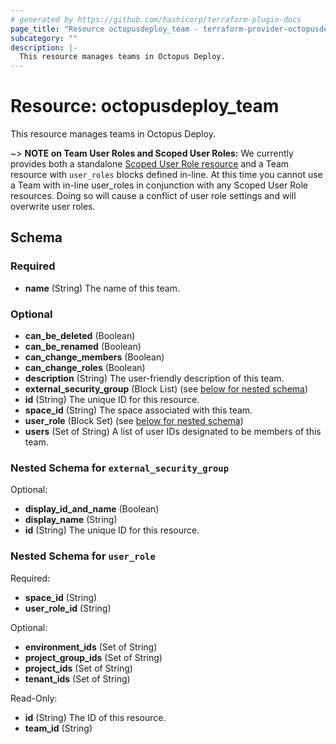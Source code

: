 ```yaml
---
# generated by https://github.com/hashicorp/terraform-plugin-docs
page_title: "Resource octopusdeploy_team - terraform-provider-octopusdeploy"
subcategory: ""
description: |-
  This resource manages teams in Octopus Deploy.
---
```


# Resource: octopusdeploy_team

This resource manages teams in Octopus Deploy.

~> **NOTE on Team User Roles and Scoped User Roles:** We currently
provides both a standalone [Scoped User Role resource](scoped_user_role.html)
and a Team resource with `user_roles` blocks defined in-line. At this time you 
cannot use a Team with in-line user_roles in conjunction with any Scoped User Role 
resources. Doing so will cause a conflict of user role settings and will overwrite 
user roles.


<!-- schema generated by tfplugindocs -->
## Schema

### Required

- **name** (String) The name of this team.

### Optional

- **can_be_deleted** (Boolean)
- **can_be_renamed** (Boolean)
- **can_change_members** (Boolean)
- **can_change_roles** (Boolean)
- **description** (String) The user-friendly description of this team.
- **external_security_group** (Block List) (see [below for nested schema](#nestedblock--external_security_group))
- **id** (String) The unique ID for this resource.
- **space_id** (String) The space associated with this team.
- **user_role** (Block Set) (see [below for nested schema](#nestedblock--user_role))
- **users** (Set of String) A list of user IDs designated to be members of this team.

<a id="nestedblock--external_security_group"></a>
### Nested Schema for `external_security_group`

Optional:

- **display_id_and_name** (Boolean)
- **display_name** (String)
- **id** (String) The unique ID for this resource.


<a id="nestedblock--user_role"></a>
### Nested Schema for `user_role`

Required:

- **space_id** (String)
- **user_role_id** (String)

Optional:

- **environment_ids** (Set of String)
- **project_group_ids** (Set of String)
- **project_ids** (Set of String)
- **tenant_ids** (Set of String)

Read-Only:

- **id** (String) The ID of this resource.
- **team_id** (String)
